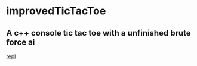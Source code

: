 # improvedTicTacToe
A c++ console tic tac toe with a unfinished brute force ai
---
[repl](https://replit.com/@GeorgeLebor/ImprovedTicTakToe#main.cpp)
